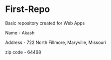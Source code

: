 # First-Repo
Basic repository created for Web Apps

Name - Akash

Address - 722  North Fillmore, Maryville, Missouri

zip code - 64468


